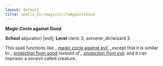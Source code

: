 ```yaml
---
layout: default
title: spells_dir/magicCircleAgainstGood
---
```

 **Magic Circle against Good**

**School** abjuration [evil]; **Level** cleric 3, sorcerer_dir/wizard 3

This spell functions like _ [magic circle against evil](magicCircleAgainstEvil#_magic-circle-against-evil), _except that it is similar to _ [protection from good](protectionFromGood#_protection-from-good) _instead of _ [protection from evil](protectionFromEvil#_protection-from-evil)_, and it can imprison a nonevil called creature.


